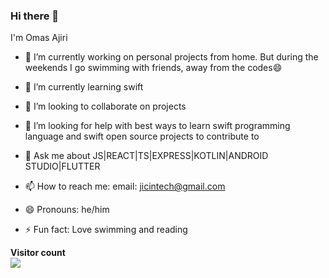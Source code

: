 ### Hi there 👋

I'm Omas Ajiri

- 🔭 I’m currently working on personal projects from home. But during the weekends I go swimming with friends, away from the codes😄

- 🌱 I’m currently learning swift

- 👯 I’m looking to collaborate on projects

- 🤔 I’m looking for help with best ways to learn swift programming language and swift open source projects to contribute to

- 💬 Ask me about JS|REACT|TS|EXPRESS|KOTLIN|ANDROID STUDIO|FLUTTER

- 📫 How to reach me: email: jicintech@gmail.com

- 😄 Pronouns: he/him

- ⚡ Fun fact: Love swimming and reading





<p align="left"> 
  <b>Visitor count</b><br>
  <img src="https://profile-counter.glitch.me/jirois/count.svg" />
</p>
